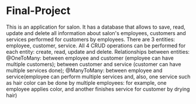 # Final-Project
This is an application for salon.
It has a database that allows to save, read, update and delete all information about salon's employees, customers and services performed for customers by employees.
There are 3 entities: employee, customer, service. All 4 CRUD operations can be performed for each entity: create, read, update and delete.
Relationships between entities:
@OneToMany: between employee and customer (employee can have multiple customers); 
            between customer and service (customer can have multiple services done);
@ManyToMany: between employee and service(employee can perform multiple services and, also, one service such as hair color can be done by multiple employees:
for example, one employee applies color, and another finishes service for customer by drying hair)
